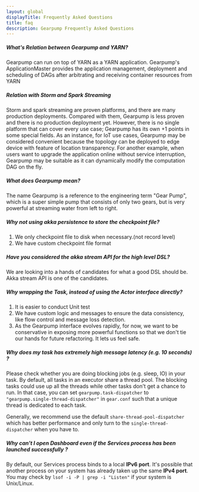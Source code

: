 ```yaml
---
layout: global
displayTitle: Frequently Asked Questions
title: faq
description: Gearpump Frequently Asked Questions
---
```


##### What's Relation between Gearpump and YARN?
Gearpump can run on top of YARN as a YARN application. Gearpump's ApplicationMaster provides the application management, deployment and scheduling of DAGs after arbitrating and receiving container resources from YARN

##### Relation with Storm and Spark Streaming
Storm and spark streaming are proven platforms, and there are many production deployments. Compared with them, Gearpump is less proven and there is no production deployment yet. However, there is no single platform that can cover every use case; Gearpump has its own +1 points in some special fields. As an instance, for IoT use cases, Gearpump may be considered convenient because the topology can be deployed to edge device with feature of location transparency. For another example, when users want to upgrade the application online without service interruption, Gearpump may be suitable as it can dynamically modify the computation DAG on the fly.

##### What does Gearpump mean?
The name Gearpump is a reference to the engineering term "Gear Pump", which is a super simple pump that consists of only two gears, but is very powerful at streaming water from left to right.

##### Why not using akka persistence to store the checkpoint file?
1. We only checkpoint file to disk when necessary.(not record level)
2. We have custom checkpoint file format

##### Have you considered the akka stream API for the high level DSL?
We are looking into a hands of candidates for what a good DSL should be. Akka stream API is one of the candidates.

##### Why wrapping the Task, instead of using the Actor interface directly?

1. It is easier to conduct Unit test
2. We have custom logic and messages to ensure the data consistency, like flow control and message loss detection.
3. As the Gearpump interface evolves rapidly, for now, we want to be conservative in exposing more powerful functions so that we don't tie our hands for future refactoring. It lets us feel safe.

##### Why does my task has extremely high message latency (e.g. 10 seconds) ?

Please check whether you are doing blocking jobs (e.g. sleep, IO) in your task. By default, all tasks in an executor share a thread pool. The blocking tasks could use up all the threads while other tasks don't get a chance to run. In that case, you can set `gearpump.task-dispatcher` to `"gearpump.single-thread-dispatcher"` in `gear.conf` such that a unique thread is dedicated to each task.

Generally, we recommend use the default `share-thread-pool-dispatcher` which has better performance and only turn to the `single-thread-dispatcher` when you have to.

##### Why can't I open Dashboard even if the Services process has been launched successfully ?

By default, our Services process binds to a local **IPv6 port**. It's possible that another process on your system has already taken up the same **IPv4 port**. You may check by `lsof -i -P | grep -i "Listen"` if your system is Unix/Linux. 

